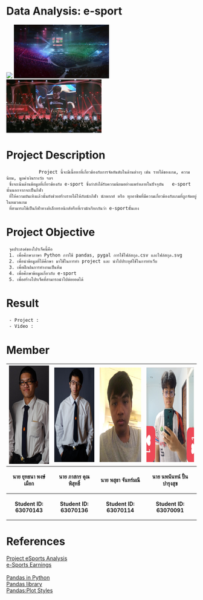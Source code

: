 # Data Analysis: e-sport
<th><img src="MGI/ESP.png>"</th>
<th><img src="MGI/GIF.gif"style="width:50%"></th>
<th><img src="MGI/GIF2.gif"style="width:50%"></th>
  
# Project Description

                Project นี้จะมีเนื้อหาที่เกี่ยวข้องกับการจัดอันดับในด้านต่างๆ เช่น รายได้ของเกม, ความนิยม, มูลค่าเงินรางวัล ฯลฯ 
     ซึ่งจะเน้นด้านข้อมูลที่เกี่ยวข้องกับ e-sport ซึ่งกำลังได้รับความนิยมอย่างแพร่หลายในปัจจุบัน   e-sport นั้นนอกจากจะเป็นกีฬา
     ที่ให้ความบันเทิงแล้วนั้นยังช่วยสร้างรายได้ให้กับนักกีฬา นักพากย์ หรือ ทุกอาชีพที่มีความเกี่ยวข้องกับเกมที่ถูกจัดอยู่ในหมวดเกม
     ที่สามารถใช้เป็นกีฬาทางอิเล็กทรอนิกส์หรือที่เรามักเรียกกันว่า e-sportนัั้นเอง

# Project Objective

     จุดประสงค์ของโปรเจ็คนี้คือ
     1. เพื่อศึกษาภาษา Python การใช้ pandas, pygal การใช้ไฟล์สกุล.csv และไฟล์สกุล.svg
     2. เพื่อนำข้อมูลที่ได้ศึกษา มาใช้ในการทำ project และ นำไปประยุต์ใช้ในการทำเว็บ
     3. เพื่อฝึกฝนการทำงานเป็นทีม
     4. เพื่อศึกษาข้อมูลเกี่ยวกับ e-sport
     5. เพื่อสร้างโปรเจ็คที่สามารถนำไปต่อยอดได้
  
# Result

     - Project :
     - Video :
     
# Member

<center><table>
  <tr>
  <th><img src="MGI/ARM.jpg" height="260" width="150"></th>
  <th><img src="MGI/KIM.jpg" height="250" width="150"></th>
  <th><img src="MGI/FLAME.jpg" height="250" width="160"></th>
  <th><img src="MGI/ICE.jpg" height="250" width="200"></th>
 </tr>
 <tr>
  <th><p align="center">นาย ยุทธนา พงษ์เผือก</p></th> 
  <th><p align="center">นาย ภาสกร คุณพิสุทธิ์</p></th>
  <th><p align="center">นาย พสุธา จันทร์มณี</p></th>
  <th><p align="center">นาย นพนันทน์ ปั้นบำรุงสุข</p></th>
 </tr>
 <tr>
  <th><p align="center">Student ID: 63070143</p></th>
  <th><p align="center">Student ID: 63070136</p></th>
  <th><p align="center">Student ID: 63070114</p></th>
  <th><p align="center">Student ID: 63070091</p></th>
 </table></center>
 
# References

<a href=https://github.com/tanknk/PSIT-Project/>Project eSports Analysis</a><br />
<a href=https://www.esportsearnings.com/>e-Sports Earnings</a><br /><br />
<a href=https://medium.com/@sinlapachai.hon/%E0%B8%A1%E0%B8%B2%E0%B9%80%E0%B8%A3%E0%B8%B5%E0%B8%A2%E0%B8%99%E0%B8%A3%E0%B8%B9%E0%B9%89%E0%B8%81%E0%B8%B2%E0%B8%A3%E0%B9%83%E0%B8%8A%E0%B9%89-%E0%B8%81%E0%B8%B2%E0%B8%A3%E0%B8%97%E0%B8%B3%E0%B8%84%E0%B8%A7%E0%B8%B2%E0%B8%A1%E0%B8%AA%E0%B8%B0%E0%B8%AD%E0%B8%B2%E0%B8%94%E0%B8%82%E0%B9%89%E0%B8%AD%E0%B8%A1%E0%B8%B9%E0%B8%A5%E0%B8%94%E0%B9%89%E0%B8%A7%E0%B8%A2-python-%E0%B9%82%E0%B8%94%E0%B8%A2%E0%B8%81%E0%B8%B2%E0%B8%A3%E0%B9%83%E0%B8%8A%E0%B9%89-pandas-%E0%B8%81%E0%B8%B1%E0%B8%99-2f5049640e70/>Pandas in Python</a><br />
<a href=https://www.somkiat.cc/cleaning-data-with-pandas/>Pandas library</a><br />
<a href=https://youtu.be/NWSckTiUq_E/>Pandas:Plot Styles</a>
